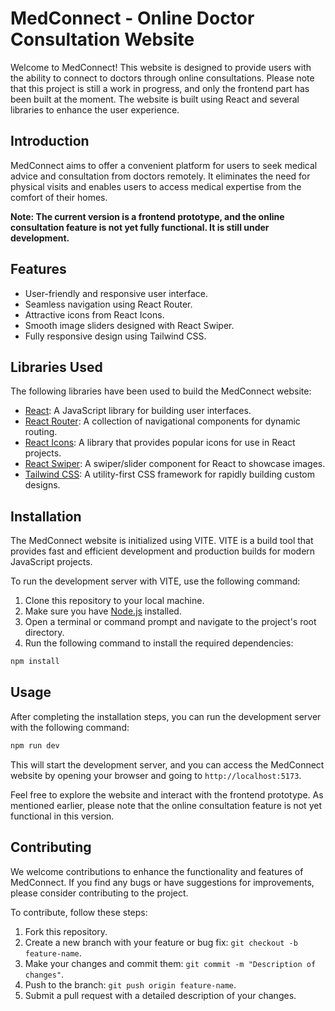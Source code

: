 # MedConnect - Online Doctor Consultation Website

Welcome to MedConnect! This website is designed to provide users with the ability to connect to doctors through online consultations. Please note that this project is still a work in progress, and only the frontend part has been built at the moment. The website is built using React and several libraries to enhance the user experience.

## Introduction

MedConnect aims to offer a convenient platform for users to seek medical advice and consultation from doctors remotely. It eliminates the need for physical visits and enables users to access medical expertise from the comfort of their homes. 

**Note: The current version is a frontend prototype, and the online consultation feature is not yet fully functional. It is still under development.**

## Features

- User-friendly and responsive user interface.
- Seamless navigation using React Router.
- Attractive icons from React Icons.
- Smooth image sliders designed with React Swiper.
- Fully responsive design using Tailwind CSS.

## Libraries Used

The following libraries have been used to build the MedConnect website:

- [React](https://reactjs.org/): A JavaScript library for building user interfaces.
- [React Router](https://reactrouter.com/): A collection of navigational components for dynamic routing.
- [React Icons](https://react-icons.github.io/react-icons/): A library that provides popular icons for use in React projects.
- [React Swiper](https://swiperjs.com/react/): A swiper/slider component for React to showcase images.
- [Tailwind CSS](https://tailwindcss.com/): A utility-first CSS framework for rapidly building custom designs.

## Installation
The MedConnect website is initialized using VITE. VITE is a build tool that provides fast and efficient development and production builds for modern JavaScript projects.

To run the development server with VITE, use the following command:

1. Clone this repository to your local machine.
2. Make sure you have [Node.js](https://nodejs.org/) installed.
3. Open a terminal or command prompt and navigate to the project's root directory.
4. Run the following command to install the required dependencies:

```bash
npm install
```

## Usage

After completing the installation steps, you can run the development server with the following command:

```bash
npm run dev
```

This will start the development server, and you can access the MedConnect website by opening your browser and going to `http://localhost:5173`.

Feel free to explore the website and interact with the frontend prototype. As mentioned earlier, please note that the online consultation feature is not yet functional in this version.

## Contributing

We welcome contributions to enhance the functionality and features of MedConnect. If you find any bugs or have suggestions for improvements, please consider contributing to the project.

To contribute, follow these steps:

1. Fork this repository.
2. Create a new branch with your feature or bug fix: `git checkout -b feature-name`.
3. Make your changes and commit them: `git commit -m "Description of changes"`.
4. Push to the branch: `git push origin feature-name`.
5. Submit a pull request with a detailed description of your changes.
